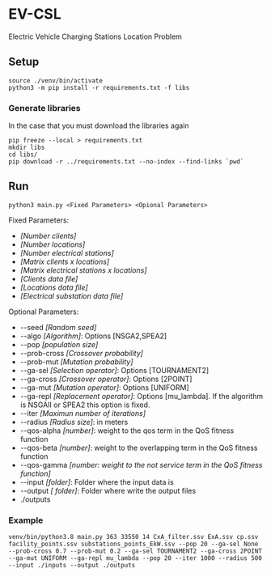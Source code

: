 # EV-CSL
Electric Vehicle Charging Stations Location Problem

## Setup

```console
source ./venv/bin/activate
python3 -m pip install -r requirements.txt -f libs
```

### Generate libraries

In the case that you must download the libraries again

```console
pip freeze --local > requirements.txt
mkdir libs
cd libs/
pip download -r ../requirements.txt --no-index --find-links `pwd`
```

## Run

```console
python3 main.py <Fixed Parameters> <Opional Parameters>
```
Fixed Parameters:
* _[Number clients]_
* _[Number locations]_
* _[Number electrical stations]_
* _[Matrix clients x locations]_
* _[Matrix electrical stations x locations]_
* _[Clients data file]_
* _[Locations data file]_
* _[Electrical substation data file]_

Optional Parameters:
* --seed _[Random seed]_ 
* --algo _[Algorithm]_: Options [NSGA2,SPEA2]
* --pop _[population size]_
* --prob-cross _[Crossover probability]_
* --prob-mut _[Mutation probability]_
* --ga-sel _[Selection operator]_: Options [TOURNAMENT2]
* --ga-cross _[Crossover operator]_: Options [2POINT]
* --ga-mut _[Mutation operator]_: Options [UNIFORM]
* --ga-repl _[Replacement operator]_: Options [mu_lambda]. If the algorithm is NSGAII or SPEA2 this option is fixed.
* --iter _[Maximun number of iterations]_
* --radius _[Radius size]_: in meters
* --qos-alpha _[number]_: weight to the qos term in the QoS fitness function
* --qos-beta _[number]_: weight to the overlapping term in the QoS fitness function
* --qos-gamma _[number: weight to the not service term in the QoS fitness function]_
* --input _[folder]_: Folder where the input data is
* --output _[ folder]_: Folder where write the output files
* ./outputs


### Example
```console
venv/bin/python3.8 main.py 363 33550 14 CxA_filter.ssv ExA.ssv cp.ssv facility_points.ssv substations_points_EkW.ssv --pop 20 --ga-sel None --prob-cross 0.7 --prob-mut 0.2 --ga-sel TOURNAMENT2 --ga-cross 2POINT --ga-mut UNIFORM --ga-repl mu_lambda --pop 20 --iter 1000 --radius 500 --input ./inputs --output ./outputs
```
